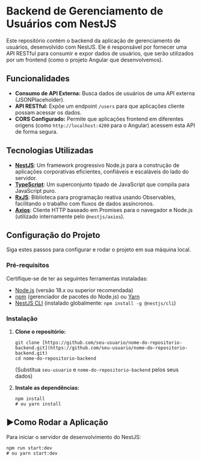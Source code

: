 # Backend de Gerenciamento de Usuários com NestJS

Este repositório contém o backend da aplicação de gerenciamento de usuários, desenvolvido com NestJS. Ele é responsável por fornecer uma API RESTful para consumir e expor dados de usuários, que serão utilizados por um frontend (como o projeto Angular que desenvolvemos).

## Funcionalidades

-   **Consumo de API Externa:** Busca dados de usuários de uma API externa (JSONPlaceholder).
-   **API RESTful:** Expõe um endpoint `/users` para que aplicações cliente possam acessar os dados.
-   **CORS Configurado:** Permite que aplicações frontend em diferentes origens (como `http://localhost:4200` para o Angular) acessem esta API de forma segura.

## Tecnologias Utilizadas

-   [**NestJS**](https://nestjs.com/): Um framework progressivo Node.js para a construção de aplicações corporativas eficientes, confiáveis e escaláveis do lado do servidor.
-   [**TypeScript**](https://www.typescriptlang.org/): Um superconjunto tipado de JavaScript que compila para JavaScript puro.
-   [**RxJS**](https://rxjs.dev/): Biblioteca para programação reativa usando Observables, facilitando o trabalho com fluxos de dados assíncronos.
-   [**Axios**](https://axios-http.com/): Cliente HTTP baseado em Promises para o navegador e Node.js (utilizado internamente pelo `@nestjs/axios`).

## Configuração do Projeto

Siga estes passos para configurar e rodar o projeto em sua máquina local.

### Pré-requisitos

Certifique-se de ter as seguintes ferramentas instaladas:

-   [Node.js](https://nodejs.org/en/download/) (versão 18.x ou superior recomendada)
-   [npm](https://www.npmjs.com/) (gerenciador de pacotes do Node.js) ou [Yarn](https://yarnpkg.com/)
-   [NestJS CLI](https://docs.nestjs.com/cli/overview) (instalado globalmente: `npm install -g @nestjs/cli`)

### Instalação

1.  **Clone o repositório:**
    ```No CMD
    git clone [https://github.com/seu-usuario/nome-do-repositorio-backend.git](https://github.com/seu-usuario/nome-do-repositorio-backend.git)
    cd nome-do-repositorio-backend
    ```
    (Substitua `seu-usuario` e `nome-do-repositorio-backend` pelos seus dados)

2.  **Instale as dependências:**
    ```No CMD
    npm install
    # ou yarn install
    ```

## ▶Como Rodar a Aplicação

Para iniciar o servidor de desenvolvimento do NestJS:

```No CMD
npm run start:dev
# ou yarn start:dev